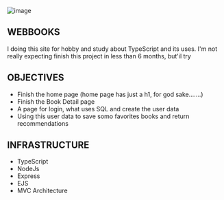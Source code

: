 ![image](https://github.com/user-attachments/assets/6ebf2563-4fde-49b8-913d-f30d4ab367a3)

## WEBBOOKS
I doing this site for hobby and study about TypeScript and its uses.
I'm not really expecting finish this project in less than 6 months, but'il try 
## OBJECTIVES
  - Finish the home page (home page has just a h1, for god sake.......)
  - Finish the Book Detail page
  - A page for login, what uses SQL and create the user data
  - Using this user data to save somo favorites books and return recommendations

## INFRASTRUCTURE 
  - TypeScript
  - NodeJs
  - Express
  - EJS
  - MVC Architecture
 
